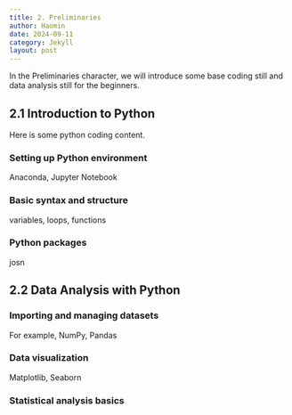 ```yaml
---
title: 2. Preliminaries
author: Haomin
date: 2024-09-11
category: Jekyll
layout: post
---
```


In the Preliminaries character, we will introduce some base coding still and data analysis still for the beginners.

2.1 Introduction to Python
-------------
Here is some python coding content.
### Setting up Python environment
Anaconda, Jupyter Notebook
### Basic syntax and structure
variables, loops, functions
### Python packages
josn

2.2 Data Analysis with Python
-------------
### Importing and managing datasets
For example, NumPy, Pandas
### Data visualization
Matplotlib, Seaborn
### Statistical analysis basics
